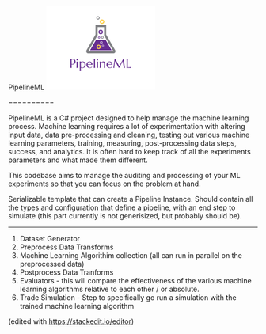 PipelineML ![Logo](pipelineML.png)

==========

PipelineML is a C# project designed to help manage the machine learning process. Machine learning requires a lot of experimentation with altering input data, data pre-processing and 
cleaning, testing out various machine learning parameters, training, measuring, post-processing data steps, success, and analytics. It is often hard to keep track of all the experiments parameters and what made them different. 

This codebase aims to manage the auditing and processing of your ML experiments so that you can focus on the problem at hand.

Serializable template that can create a Pipeline Instance. Should contain all the types and configuration 
that define a pipeline, with an end step to simulate (this part currently is not generisized, but probably should be).


----------


 1. Dataset Generator
 2. Preprocess Data Transforms
 3. Machine Learning Algorithim collection (all can run in parallel on the preprocessed data)
 4. Postprocess Data Tranforms
 5. Evaluators - this will compare the effectiveness of the various machine learning algorithms relative to each other / or absolute.
 6. Trade Simulation - Step to specifically go run a simulation with the trained machine learning algorithm


(edited with https://stackedit.io/editor)

